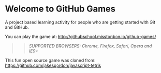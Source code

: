 # Welcome to GitHub Games

A project based learning activity for people who are getting started with Git and GitHub.

You can play the game at: <http://githubschool.misstonbon.io/github-games/>

> > __SUPPORTED BROWSERS_: Chrome, Firefox, Safari, Opera and IE9+_

This fun open source game was cloned from: <https://github.com/jakesgordon/javascript-tetris>
